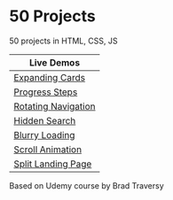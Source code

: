 # 50 Projects
50 projects in HTML, CSS, JS

|Live Demos|
|---|
|[Expanding Cards](https://tgstern.github.io/50projects/1-ExpandingCards/)|
|[Progress Steps](https://tgstern.github.io/50projects/2-ProgressSteps/)|
|[Rotating Navigation](https://tgstern.github.io/50projects/3-RotatingNavigation/)|
|[Hidden Search](https://tgstern.github.io/50projects/4-HiddenSearch/)|
|[Blurry Loading](https://tgstern.github.io/50projects/5-BlurryLoading/)|
|[Scroll Animation](https://tgstern.github.io/50projects/6-ScrollAnimation/)|
|[Split Landing Page](https://tgstern.github.io/50projects/7-SplitLandingPage/)|

Based on Udemy course by Brad Traversy
